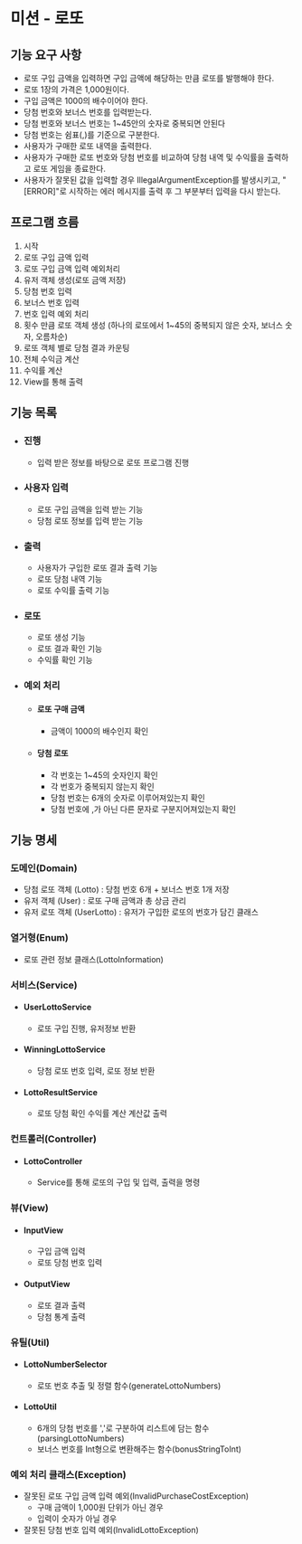 # 미션 - 로또

## 기능 요구 사항

- 로또 구입 금액을 입력하면 구입 금액에 해당하는 만큼 로또를 발행해야 한다.
- 로또 1장의 가격은 1,000원이다.
- 구입 금액은 1000의 배수이어야 한다.
- 당첨 번호와 보너스 번호를 입력받는다.
- 당첨 번호와 보너스 번호는 1~45안의 숫자로 중복되면 안된다
- 당첨 번호는 쉼표(,)를 기준으로 구분한다.
- 사용자가 구매한 로또 내역을 출력한다.
- 사용자가 구매한 로또 번호와 당첨 번호를 비교하여 당첨 내역 및 수익률을 출력하고 로또 게임을 종료한다.
- 사용자가 잘못된 값을 입력할 경우 IllegalArgumentException를 발생시키고, "[ERROR]"로 시작하는 에러 메시지를 출력 후 그 부분부터 입력을 다시 받는다.

## 프로그램 흐름
1. 시작
2. 로또 구입 금액 입력
3. 로또 구입 금액 입력 예외처리
4. 유저 객체 생성(로또 금액 저장)
5. 당첨 번호 입력 
6. 보너스 번호 입력
7. 번호 입력 예외 처리
8. 횟수 만큼 로또 객체 생성 (하나의 로또에서 1~45의 중복되지 않은 숫자, 보너스 숫자, 오름차순)
9. 로또 객체 별로 당첨 결과 카운팅
10. 전체 수익금 계산
11. 수익률 계산
12. View를 통해 출력

## 기능 목록

- ### 진행
  - 입력 받은 정보를 바탕으로 로또 프로그램 진행
- ### 사용자 입력
  - 로또 구입 금액을 입력 받는 기능
  - 당첨 로또 정보를 입력 받는 기능
- ### 출력
  - 사용자가 구입한 로또 결과 출력 기능
  - 로또 당첨 내역 기능
  - 로또 수익률 출력 기능
- ### 로또
  - 로또 생성 기능
  - 로또 결과 확인 기능
  - 수익률 확인 기능

- ### 예외 처리
  - #### 로또 구매 금액
    - 금액이 1000의 배수인지 확인
  - #### 당첨 로또
    - 각 번호는 1~45의 숫자인지 확인
    - 각 번호가 중복되지 않는지 확인
    - 당첨 번호는 6개의 숫자로 이루어져있는지 확인
    - 당첨 번호에 ,가 아닌 다른 문자로 구분지어져있는지 확인

## 기능 명세 

### 도메인(Domain)

- 당첨 로또 객체 (Lotto) : 당첨 번호 6개 + 보너스 번호 1개 저장
- 유저 객체 (User) : 로또 구매 금액과 총 상금 관리
- 유저 로또 객체 (UserLotto) : 유저가 구입한 로또의 번호가 담긴 클래스

### 열거형(Enum)

- 로또 관련 정보 클래스(LottoInformation)

### 서비스(Service)

- #### UserLottoService
  - 로또 구입 진행, 유저정보 반환
- #### WinningLottoService
  - 당첨 로또 번호 입력, 로또 정보 반환
- #### LottoResultService
  - 로또 당첨 확인 수익률 계산 계산값 출력

### 컨트롤러(Controller)

- #### LottoController
  - Service를 통해 로또의 구입 및 입력, 출력을 명령

### 뷰(View)
- #### InputView
  - 구입 금액 입력
  - 로또 당첨 번호 입력
- #### OutputView
  - 로또 결과 출력
  - 당첨 통계 출력
  
### 유틸(Util)
- #### LottoNumberSelector
  - 로또 번호 추출 및 정렬 함수(generateLottoNumbers)
- #### LottoUtil
  - 6개의 당첨 번호를 ','로 구분하여 리스트에 담는 함수(parsingLottoNumbers)
  - 보너스 번호를 Int형으로 변환해주는 함수(bonusStringToInt)

### 예외 처리 클래스(Exception)

- 잘못된 로또 구입 금액 입력 예외(InvalidPurchaseCostException)
  - 구매 금액이 1,000원 단위가 아닌 경우
  - 입력이 숫자가 아닐 경우
- 잘못된 당첨 번호 입력 예외(InvalidLottoException)
